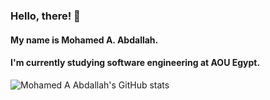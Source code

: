 ### Hello, there! 👋
#### My name is **Mohamed A. Abdallah**.
#### I'm currently studying software engineering at **AOU Egypt**.

![Mohamed A Abdallah's GitHub stats](https://github-readme-stats.vercel.app/api?username=MohamedAAbdallah&show_icons=true&theme=transparent&hide_rank=true)
